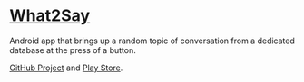[What2Say](https://github.com/sjunejo/what2say)
==============
Android app that brings up a random topic of conversation from a dedicated database at the press of a button.

[GitHub Project](https://github.com/sjunejo/what2say) and [Play Store](https://play.google.com/store/apps/details?id=com.sjunejo.what2say&hl=en).
